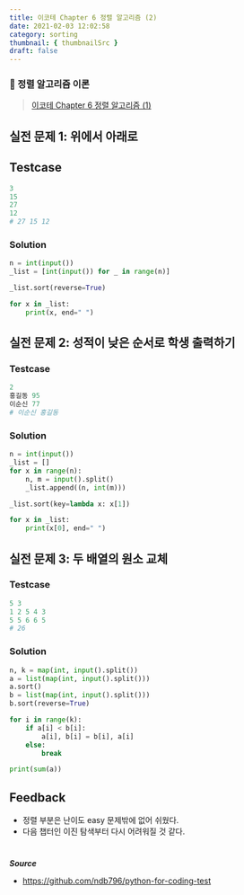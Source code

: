 ```yaml
---
title: 이코테 Chapter 6 정렬 알고리즘 (2)
date: 2021-02-03 12:02:58
category: sorting
thumbnail: { thumbnailSrc }
draft: false
---
```


### 📌 정렬 알고리즘 이론

> [이코테 Chapter 6 정렬 알고리즘 (1)](https://janeljs.github.io/sorting/sorting-basic/)

## 실전 문제 1: 위에서 아래로

## Testcase

```py
3
15
27
12
# 27 15 12
```

### Solution

```py
n = int(input())
_list = [int(input()) for _ in range(n)]

_list.sort(reverse=True)

for x in _list:
    print(x, end=" ")
```

## 실전 문제 2: 성적이 낮은 순서로 학생 출력하기

### Testcase

```py
2
홍길동 95
이순신 77
# 이순신 홍길동
```

### Solution

```py
n = int(input())
_list = []
for x in range(n):
    n, m = input().split()
    _list.append((n, int(m)))

_list.sort(key=lambda x: x[1])

for x in _list:
    print(x[0], end=" ")
```

## 실전 문제 3: 두 배열의 원소 교체

### Testcase

```py
5 3
1 2 5 4 3
5 5 6 6 5
# 26
```

### Solution

```py
n, k = map(int, input().split())
a = list(map(int, input().split()))
a.sort()
b = list(map(int, input().split()))
b.sort(reverse=True)

for i in range(k):
    if a[i] < b[i]:
        a[i], b[i] = b[i], a[i]
    else:
        break

print(sum(a))

```

## Feedback

- 정렬 부분은 난이도 easy 문제밖에 없어 쉬웠다.
- 다음 챕터인 이진 탐색부터 다시 어려워질 것 같다.

#

**_Source_**

- https://github.com/ndb796/python-for-coding-test
